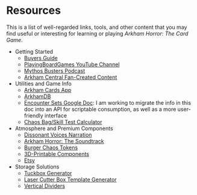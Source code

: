 # Resources

This is a list of well-regarded links, tools, and other content that you may find useful or interesting for learning or
playing _Arkham Horror: The Card Game_.

- Getting Started
  - [Buyers Guide](https://docs.google.com/document/d/1_QgbWT7LIcHxR47qzbbk95IGEVaDRU0wtoXrNonT2WQ/edit)
  - [PlayingBoardGames YouTube Channel](https://www.youtube.com/c/PlayingBoardGames)
  - [Mythos Busters Podcast](https://mythosbusters.com)
  - [Arkham Central Fan-Created Content](https://arkhamcentral.com/index.php/fan-created-content-arkham-horror-lcg/)
- Utilities and Game Info
  - [Arkham Cards App](https://arkhamcards.com/)
  - [ArkhamDB](https://arkhamdb.com/)
  - [Encounter Sets Google Doc](https://docs.google.com/spreadsheets/d/1nNLXLzIEQ4nxQqgOlGV8rsp26qAC437c88pmC5izCaQ/edit#gid=1034825012): I am working to migrate the info in this doc into an API for scriptable consumption, as well as a more user-friendly interface
  - [Chaos Bag/Skill Test Calculator](https://boardgamegeek.com/filepage/142352/skill-test-chaos-bag-calculator)
- Atmosphere and Premium Components
  - [Dissonant Voices Narration](https://mythosbusters.com/2021/01/13/dissonant-voices-now-on-arkham-cards/)
  - [Arkham Horror: The Soundtrack](https://itswritingitself.wordpress.com/2020/01/28/ahlcg-arkham-horror-the-card-game-the-soundtrack/)
  - [Burger Chaos Tokens](https://burgertokens.com/collections/arkham-horror-the-card-game/products/arkham-horror-lcg-chaos-tokens)
  - [3D-Printable Components](https://www.thingiverse.com/search?q=arkham+horror+lcg&page=1&type=things&sort=relevant)
  - [Etsy](https://www.etsy.com/search?q=arkham%20horror%20lcg&ref=auto-1&as_prefix=arkham%20horror)
- Storage Solutions
  - [Tuckbox Generator](https://andylei.github.io/paperbox/)
  - [Laser Cutter Box Template Generator](https://www.festi.info/boxes.py/DividerTray?language=en)
  - [Vertical Dividers](https://boardgamegeek.com/filepage/143040/arkhamesque-vertical-dividers)
